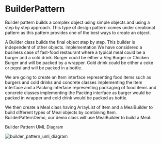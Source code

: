 # BuilderPattern
Builder pattern builds a complex object using simple objects and using a step by step approach. This type of design pattern comes under creational pattern as this pattern provides one of the best ways to create an object.

A Builder class builds the final object step by step. This builder is independent of other objects.
Implementation
We have considered a business case of fast-food restaurant where a typical meal could be a burger and a cold drink. Burger could be either a Veg Burger or Chicken Burger and will be packed by a wrapper. Cold drink could be either a coke or pepsi and will be packed in a bottle.

We are going to create an Item interface representing food items such as burgers and cold drinks and concrete classes implementing the Item interface and a Packing interface representing packaging of food items and concrete classes implementing the Packing interface as burger would be packed in wrapper and cold drink would be packed as bottle.

We then create a Meal class having ArrayList of Item and a MealBuilder to build different types of Meal objects by combining Item. BuilderPatternDemo, our demo class will use MealBuilder to build a Meal.

Builder Pattern UML Diagram



![builder_pattern_uml_diagram](https://user-images.githubusercontent.com/63951442/227303930-e5bf5211-ce1b-4bb5-b372-915d5afc57d5.jpg)
